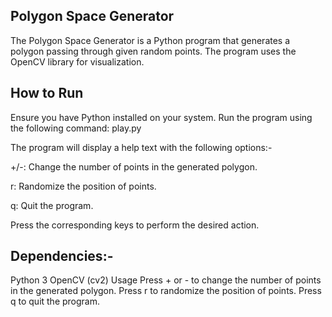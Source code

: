 
## Polygon Space Generator
The Polygon Space Generator is a Python program that generates a polygon passing through given random points. The program uses the OpenCV library for visualization.

## How to Run
Ensure you have Python installed on your system.
Run the program using the following command:  play.py

The program will display a help text with the following options:-

+/-: Change the number of points in the generated polygon.

r: Randomize the position of points.

q: Quit the program.

Press the corresponding keys to perform the desired action.

## Dependencies:-
Python 3
OpenCV (cv2)
Usage
Press + or - to change the number of points in the generated polygon.
Press r to randomize the position of points.
Press q to quit the program.
